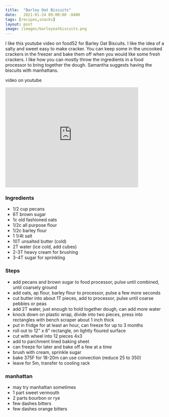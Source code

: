 ```yaml
---
title:  "Barley Oat Biscuits"
date:   2021-01-24 09:00:00 -0400
tags: [recipes,snacks]
layout: post
image: /images/barleyoatbiscuits.png
---
```


I like this youtube video on food52 for Barley Oat Biscuits.  I like the idea of a salty and sweet easy to make cracker.  You can keep some in the 
uncooked crackers in the freezer and bake them off when you would like some fresh crackers.  I like how you can mostly throw the ingredients in
a food processor to bring together the dough.  Samantha suggests having the biscuits with manhattans.

video on youtube
<iframe width="420" height="315" src="https://www.youtube.com/embed/ywR6B2rNww0" frameborder="0" allowfullscreen></iframe>

### Ingredients
- 1/2 cup pecans
- 6T brown sugar
- 1c old fashioned oats
- 1/2c all purpose flour
- 1/2c barley flour
- 1 1/4t salt
- 10T unsalted butter (cold)
- 2T water (ice cold, add cubes)
- 2-3T heavy cream for brushing
- 3-4T sugar for sprinkling
### Steps
- add pecans and brown sugar to food processor, pulse until combined, until coarsely ground
- add oats, ap flour, barley flour to processor, pulse a few more seconds
- cut butter into about 1T pieces, add to processor, pulse until coarse pebbles or peas
- add 2T water,  just enough to hold together dough, can add more water
- knock down on plastic wrap, divide into two pieces, press into rectangles with bench scraper about 1 inch thick
- put in fridge for at least an hour, can freeze for up to 3 months
- roll out to 12" x 6" rectangle, on lightly floured surface
- cut with wheel into 12 pieces 4x3
- add to parchment lined baking sheet
- can freeze for later and bake off a few at a time
- brush with cream, sprinkle sugar 
- bake 375F for 18-20m can use convection (reduce 25 to 350)
- leave for 5m, transfer to cooling rack

### manhattan
- may try manhattan sometimes 
- 1 part sweet vermouth
- 2 parts bourbon or rye
- few dashes bitters
- few dashes orange bitters